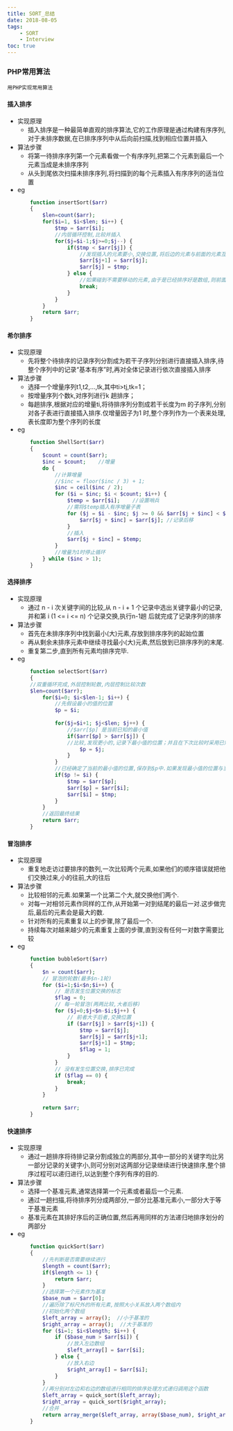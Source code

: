 ```yaml
---
title: SORT_总结
date: 2018-08-05
tags: 
    - SORT 
    - Interview
toc: true
---
```


### PHP常用算法
    用PHP实现常用算法

<!-- more -->

#### 插入排序
- 实现原理
    * 插入排序是一种最简单直观的排序算法,它的工作原理是通过构建有序序列,对于未排序数据,在已排序序列中从后向前扫描,找到相应位置并插入
- 算法步骤
    * 将第一待排序序列第一个元素看做一个有序序列,把第二个元素到最后一个元素当成是未排序序列
    * 从头到尾依次扫描未排序序列,将扫描到的每个元素插入有序序列的适当位置
- eg
    ```php
        function insertSort($arr) 
        {
            $len=count($arr); 
            for($i=1, $i<$len; $i++) {
                $tmp = $arr[$i];
                //内层循环控制,比较并插入
                for($j=$i-1;$j>=0;$j--) {
                    if($tmp < $arr[$j]) {
                        //发现插入的元素要小,交换位置,将后边的元素与前面的元素互换
                        $arr[$j+1] = $arr[$j];
                        $arr[$j] = $tmp;
                    } else {
                        //如果碰到不需要移动的元素,由于是已经排序好是数组,则前面的就不需要再次比较了.
                        break;
                    }
                }
            }
            return $arr;
        }
    ```

#### 希尔排序
- 实现原理
    * 先将整个待排序的记录序列分割成为若干子序列分别进行直接插入排序,待整个序列中的记录“基本有序”时,再对全体记录进行依次直接插入排序
- 算法步骤
    * 选择一个增量序列t1,t2,…,tk,其中ti>tj,tk=1；
    * 按增量序列个数k,对序列进行k 趟排序；
    * 每趟排序,根据对应的增量ti,将待排序列分割成若干长度为m 的子序列,分别对各子表进行直接插入排序.仅增量因子为1 时,整个序列作为一个表来处理,表长度即为整个序列的长度
- eg
    ```php
        function ShellSort($arr)
        {
            $count = count($arr);
            $inc = $count;    //增量
            do {
                //计算增量
                //$inc = floor($inc / 3) + 1;
                $inc = ceil($inc / 2);
                for ($i = $inc; $i < $count; $i++) {
                    $temp = $arr[$i];    //设置哨兵
                    //需将$temp插入有序增量子表
                    for ($j = $i - $inc; $j >= 0 && $arr[$j + $inc] < $arr[$j]; $j -= $inc) {
                        $arr[$j + $inc] = $arr[$j]; //记录后移
                    }
                    //插入
                    $arr[$j + $inc] = $temp;
                }
                //增量为1时停止循环
            } while ($inc > 1);
        }
    ```

#### 选择排序
- 实现原理
    * 通过 n - i 次关键字间的比较,从 n - i + 1 个记录中选出关键字最小的记录,并和第 i (1 <= i <= n) 个记录交换,执行n-1趟 后就完成了记录序列的排序
- 算法步骤
    * 首先在未排序序列中找到最小(大)元素,存放到排序序列的起始位置
    * 再从剩余未排序元素中继续寻找最小(大)元素,然后放到已排序序列的末尾.
    * 重复第二步,直到所有元素均排序完毕.
- eg
    ```php
        function selectSort($arr) 
        {
        //双重循环完成,外层控制轮数,内层控制比较次数
        $len=count($arr);
            for($i=0; $i<$len-1; $i++) {
                //先假设最小的值的位置
                $p = $i;
                
                for($j=$i+1; $j<$len; $j++) {
                    //$arr[$p] 是当前已知的最小值
                    if($arr[$p] > $arr[$j]) {
                    //比较,发现更小的,记录下最小值的位置；并且在下次比较时采用已知的最小值进行比较.
                        $p = $j;
                    }
                }
                //已经确定了当前的最小值的位置,保存到$p中.如果发现最小值的位置与当前假设的位置$i不同,则位置互换即可.
                if($p != $i) {
                    $tmp = $arr[$p];
                    $arr[$p] = $arr[$i];
                    $arr[$i] = $tmp;
                }
            }
            //返回最终结果
            return $arr;
        }
    ```

#### 冒泡排序
- 实现原理
    * 重复地走访过要排序的数列,一次比较两个元素,如果他们的顺序错误就把他们交换过来,小的往前,大的往后
- 算法步骤
    * 比较相邻的元素.如果第一个比第二个大,就交换他们两个.
    * 对每一对相邻元素作同样的工作,从开始第一对到结尾的最后一对.这步做完后,最后的元素会是最大的数.
    * 针对所有的元素重复以上的步骤,除了最后一个.
    * 持续每次对越来越少的元素重复上面的步骤,直到没有任何一对数字需要比较
- eg
    ```php
        function bubbleSort($arr)
        {
            $n = count($arr);
            // 冒泡的轮数(最多$n-1轮)
            for ($i=1;$i<$n;$i++) {
                // 是否发生位置交换的标志
                $flag = 0;       
                // 每一轮冒泡(两两比较,大者后移)
                for ($j=0;$j<$n-$i;$j++) {
                    // 前者大于后者,交换位置
                    if ($arr[$j] > $arr[$j+1]) {  
                        $tmp = $arr[$j];
                        $arr[$j] = $arr[$j+1];
                        $arr[$j+1] = $tmp;
                        $flag = 1;
                    }
                }
                // 没有发生位置交换,排序已完成
                if ($flag == 0) {     
                    break;
                }
            }
            
            return $arr;
        }
    ```

#### 快速排序
- 实现原理
    * 通过一趟排序将待排记录分割成独立的两部分,其中一部分的关键字均比另一部分记录的关键字小,则可分别对这两部分记录继续进行快速排序,整个排序过程可以递归进行,以达到整个序列有序的目的.
- 算法步骤
    * 选择一个基准元素,通常选择第一个元素或者最后一个元素.
    * 通过一趟扫描,将待排序列分成两部分,一部分比基准元素小,一部分大于等于基准元素
    * 基准元素在其排好序后的正确位置,然后再用同样的方法递归地排序划分的两部分
- eg
    ```php
        function quickSort($arr) 
        {
            //先判断是否需要继续进行
            $length = count($arr);
            if($length <= 1) {
                return $arr;
            }
            //选择第一个元素作为基准
            $base_num = $arr[0];
            //遍历除了标尺外的所有元素,按照大小关系放入两个数组内
            //初始化两个数组
            $left_array = array();  //小于基准的
            $right_array = array();  //大于基准的
            for ($i=1; $i<$length; $i++) {
                if ($base_num > $arr[$i]) {
                    //放入左边数组
                    $left_array[] = $arr[$i];
                } else {
                    //放入右边
                    $right_array[] = $arr[$i];
                }
            }
            //再分别对左边和右边的数组进行相同的排序处理方式递归调用这个函数
            $left_array = quick_sort($left_array);
            $right_array = quick_sort($right_array);
            //合并
            return array_merge($left_array, array($base_num), $right_array);
        }
    ```